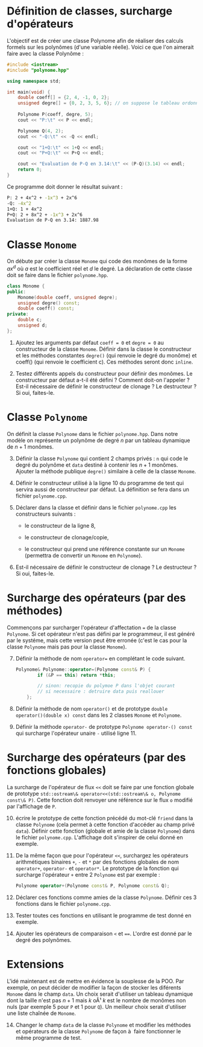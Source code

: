 # Définition de classes, surcharge d'opérateurs

L'objectif est de créer une classe Polynome afin de réaliser des calculs
formels sur les polynômes (d'une variable réelle). Voici ce que l'on
aimerait faire avec la classe Polynôme :

```c++
#include <iostream>
#include "polynome.hpp"

using namespace std;

int main(void) {
    double coeff[] = {2, 4, -1, 0, 2};
    unsigned degre[] = {0, 2, 3, 5, 6}; // on suppose le tableau ordonne
    
    Polynome P(coeff, degre, 5);
    cout << "P:\t" << P << endl;

    Polynome Q(4, 2);
    cout << "-Q:\t" << -Q << endl;

    cout << "1+Q:\t" << 1+Q << endl;
    cout << "P+Q:\t" << P+Q << endl;

    cout << "Evaluation de P-Q en 3.14:\t" << (P-Q)(3.14) << endl;
    return 0;
}
```

Ce programme doit donner le résultat suivant :
```sh
P: 2 + 4x^2 + -1x^3 + 2x^6
-Q: -4x^2
1+Q: 1 + 4x^2
P+Q: 2 + 8x^2 + -1x^3 + 2x^6
Evaluation de P-Q en 3.14: 1887.98
```

# Classe `Monome`

On débute par créer la classe `Monome` qui code des monômes de la
forme $ax^d$ où $a$ est le coefficient réel et $d$ le degré. La
déclaration de cette classe doit se faire dans le fichier `polynome.hpp`.

```c++
class Monome {
public:
    Monome(double coeff, unsigned degre);
    unsigned degre() const;
    double coeff() const;
private:
    double c;
    unsigned d;
};
```

1.  Ajoutez les arguments par défaut `coeff = 0` et `degre = 0` au
    constructeur de la classe `Monome`. Définir dans la classe le
    constructeur et les méthodes constantes `degre()` (qui renvoie le
    degré du monôme) et coeff() (qui renvoie le coefficient c). Ces
    méthodes seront donc `inline`.

2.  Testez différents appels du constructeur pour définir des monômes.
    Le constructeur par défaut a-t-il été défini ? Comment doit-on
    l'appeler ? Est-il nécessaire de définir le constructeur de clonage
    ? Le destructeur ? Si oui, faites-le.

# Classe `Polynome`

On définit la classe `Polynome` dans le fichier `polynome.hpp`. Dans
notre modèle on représente un polynôme de degré $n$ par un tableau
dynamique de $n+1$ monômes.

3.  Définir la classe `Polynome` qui contient 2 champs privés : `n` qui
    code le degré du polynôme et `data` destiné à contenir les $n+1$
    monômes. Ajouter la méthode publique `degre()` similaire à celle de
    la classe `Monome`.

4.  Définir le constructeur utilisé à la ligne 10 du programme de test
    qui servira aussi de constructeur par défaut. La définition se fera
    dans un fichier `polynome.cpp`.

5.  Déclarer dans la classe et définir dans le fichier `polynome.cpp`
    les constructeurs suivants :

    -   le constructeur de la ligne 8,

    -   le constructeur de clonage/copie,

    -   le constructeur qui prend une référence constante sur un
        `Monome` (permettra de convertir un `Monome` en `Polynome`).

6.  Est-il nécessaire de définir le constructeur de clonage ? Le
    destructeur ? Si oui, faites-le.

# Surcharge des opérateurs (par des méthodes)

Commençons par surcharger l'opérateur d'affectation `=` de la classe
`Polynome`. Si cet opérateur n'est pas défini par le programmeur, il est
généré par le systéme, mais cette version peut être erronée (c'est le
cas pour la classe `Polynome` mais pas pour la classe `Monome`).

7.  Définir la méthode de nom `operator=` en complétant le code suivant.

    ``` {.c++ language="C++"}
    Polynome& Polynome::operator=(Polynome const& P) {
            if (&P == this) return *this;

            // sinon: recopie du polymoe P dans l'objet courant
            // si necessaire : detruire data puis reallouer
        };
    ```

8.  Définir la méthode de nom `operator()` et de prototype
    `double operator()(double x) const` dans les 2 classes `Monome` et
    `Polynome`.

9.  Définir la méthode `operator-` de prototype
    `Polynome operator-() const` qui surcharge l'opérateur unaire `-`
    utilisé ligne 11.

# Surcharge des opérateurs (par des fonctions globales)

La surcharge de l'opérateur de flux `<<` doit se faire par une fonction
globale de prototype
`std::ostream\& operator<<(std::ostream\& o, Polynome const\& P)`. Cette
fonction doit renvoyer une référence sur le flux `o` modifié par
l'affichage de `P`.

10. écrire le prototype de cette fonction précédé du mot-clé `friend`
    dans la classe `Polynome` (cela permet à cette fonction d'accéder au
    champ privé `data`). Définir cette fonction (globale et amie de la
    classe `Polynome`) dans le fichier `polynome.cpp`. L'affichage doit
    s'inspirer de celui donné en exemple.

11. De la même façon que pour l'opérateur `<<`, surchargez les
    opérateurs arithmétiques binaires `+`, `-` et `*` par des fonctions
    globales de nom `operator+`, `operator-` et `operator*`. Le
    prototype de la fonction qui surcharge l'opérateur `+` entre 2
    `Polynome` est par exemple :

    ``` {.c++ language="C++"}
    Polynome operator+(Polynome const& P, Polynome const& Q);
    ```

12. Déclarer ces fonctions comme amies de la classe `Polynome`. Définir
    ces 3 fonctions dans le fichier `polynome.cpp`.

13. Tester toutes ces fonctions en utilisant le programme de test donné
    en exemple.

14. Ajouter les opérateurs de comparaison `<` et `==`. L'ordre est donné
    par le degré des polynômes.

# Extensions

L'idé maintenant est de mettre en évidence la souplesse de la POO. Par
exemple, on peut décider de modifier la façon de stocker les diférents
`Monome` dans le champ `data`. Un choix serait d'utiliser un tableau
dynamique dont la taille n'est pas $n+1$ mais $k$ oÃ¹ $k$ est le nombre
de monômes non nuls (par exemple 5 pour `P` et 1 pour `Q`). Un meilleur
choix serait d'utiliser une liste chaînée de `Monome`.

14. Changer le champ `data` de la classe `Polynome` et modifier les
    méthodes et opérateurs de la classe `Polynome` de façon à  faire
    fonctionner le même programme de test.
